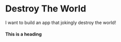 # Destroy The World
I want to build an app that jokingly destroy the world!


#### This is a heading
